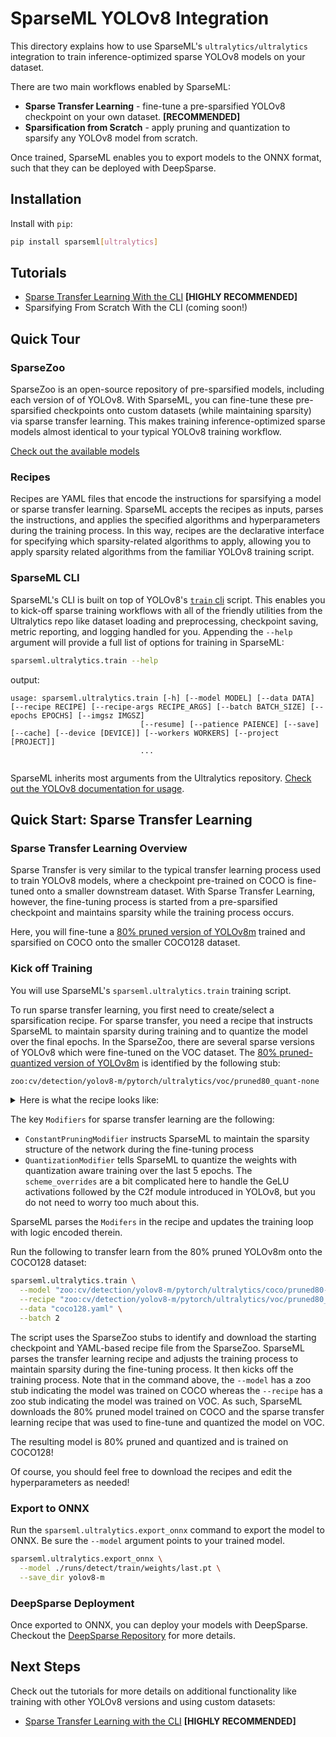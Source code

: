 <!--
Copyright (c) 2021 - present / Neuralmagic, Inc. All Rights Reserved.

Licensed under the Apache License, Version 2.0 (the "License");
you may not use this file except in compliance with the License.
You may obtain a copy of the License at

   http://www.apache.org/licenses/LICENSE-2.0

Unless required by applicable law or agreed to in writing,
software distributed under the License is distributed on an "AS IS" BASIS,
WITHOUT WARRANTIES OR CONDITIONS OF ANY KIND, either express or implied.
See the License for the specific language governing permissions and
limitations under the License.
-->

# **SparseML YOLOv8 Integration**

This directory explains how to use SparseML's `ultralytics/ultralytics` integration to train inference-optimized sparse YOLOv8 models on your dataset.

There are two main workflows enabled by SparseML:
- **Sparse Transfer Learning** - fine-tune a pre-sparsified YOLOv8 checkpoint on your own dataset. **[RECOMMENDED]**
- **Sparsification from Scratch** - apply pruning and quantization to sparsify any YOLOv8 model from scratch.

Once trained, SparseML enables you to export models to the ONNX format, such that they can be deployed with DeepSparse.

## **Installation**

Install with `pip`:

```bash
pip install sparseml[ultralytics]
```

## **Tutorials**

- [Sparse Transfer Learning With the CLI](tutorials/sparse-transfer-learning.md) **[HIGHLY RECOMMENDED]**
- Sparsifying From Scratch With the CLI (coming soon!)

## **Quick Tour**

### **SparseZoo**

SparseZoo is an open-source repository of pre-sparsified models, including each version of of YOLOv8. With SparseML, you can fine-tune these pre-sparsified checkpoints onto custom datasets (while maintaining sparsity) via sparse transfer learning. This makes training inference-optimized sparse models almost identical to your typical YOLOv8 training workflow.

[Check out the available models](https://sparsezoo.neuralmagic.com/?useCase=detection&architectures=yolov8)

### **Recipes**

Recipes are YAML files that encode the instructions for sparsifying a model or sparse transfer learning. SparseML accepts the recipes as inputs, parses the instructions, and applies the specified algorithms and hyperparameters during the training process. In this way, recipes are the declarative interface for specifying which sparsity-related algorithms to apply, allowing you to apply sparsity related algorithms from the familiar YOLOv8 training script.

### **SparseML CLI**

SparseML's CLI is built on top of YOLOv8's [`train` cli](https://docs.ultralytics.com/usage/cli/) script. This enables you to kick-off sparse training workflows with all of the friendly utilities from the Ultralytics repo like dataset loading and preprocessing, checkpoint saving, metric reporting, and logging handled for you. Appending the `--help` argument will provide a full list of options for training in SparseML:

```bash
sparseml.ultralytics.train --help
```

output:
```
usage: sparseml.ultralytics.train [-h] [--model MODEL] [--data DATA] [--recipe RECIPE] [--recipe-args RECIPE_ARGS] [--batch BATCH_SIZE] [--epochs EPOCHS] [--imgsz IMGSZ]
                             [--resume] [--patience PAIENCE] [--save] [--cache] [--device [DEVICE]] [--workers WORKERS] [--project [PROJECT]]
                             ...
                            
```

SparseML inherits most arguments from the Ultralytics repository. [Check out the YOLOv8 documentation for usage](https://docs.ultralytics.com/usage/cli/).

## **Quick Start: Sparse Transfer Learning**

### **Sparse Transfer Learning Overview**

Sparse Transfer is very similar to the typical transfer learning process used to train YOLOv8 models, where  a checkpoint pre-trained on COCO is fine-tuned onto a smaller downstream dataset. With Sparse Transfer Learning, however, the fine-tuning process is started from a pre-sparsified checkpoint and maintains sparsity while the training process occurs.

Here, you will fine-tune a [80% pruned version of YOLOv8m](zoo:cv/detection/yolov8-m/pytorch/ultralytics/coco/pruned80-none) trained and sparsified on COCO onto the smaller COCO128 dataset.

### **Kick off Training**

You will use SparseML's `sparseml.ultralytics.train` training script.

To run sparse transfer learning, you first need to create/select a sparsification recipe. For sparse transfer, you need a recipe that instructs SparseML to maintain sparsity during training and to quantize the model over the final epochs. In the SparseZoo, there are several sparse versions of YOLOv8 which were fine-tuned on the VOC dataset. The [80% pruned-quantized version of YOLOv8m](https://sparsezoo.neuralmagic.com/models/yolov8-m-voc_coco-pruned80_quantized) is identified by the following stub:

```bash
zoo:cv/detection/yolov8-m/pytorch/ultralytics/voc/pruned80_quant-none
```

<details>
<summary>Here is what the recipe looks like:</summary>

```yaml
version: 1.1.0

# General variables
num_epochs: 56
init_lr: 1.e-6
final_lr: 1.e-8

# Quantization variables
qat_start_epoch: 50
observer_freeze_epoch: 51
bn_freeze_epoch: 51

training_modifiers:
  - !EpochRangeModifier
    start_epoch: 0
    end_epoch: eval(num_epochs)

  - !LearningRateFunctionModifier
    start_epoch: eval(qat_start_epoch)
    end_epoch: eval(num_epochs)
    lr_func: cosine
    init_lr: eval(init_lr)
    final_lr: eval(final_lr)
 
pruning_modifiers:
  - !ConstantPruningModifier
    start_epoch: 0
    params: ["re:^((?!dfl).)*$"] 

quantization_modifiers:
  - !QuantizationModifier
    start_epoch: eval(qat_start_epoch)
    disable_quantization_observer_epoch: eval(observer_freeze_epoch)
    freeze_bn_stats_epoch: eval(bn_freeze_epoch)
    ignore: ['Upsample', 'Concat', 'model.22.dfl.conv']
    scheme_overrides:
      model.2.cv1.act:
        output_activations:
          num_bits: 8
          symmetric: False
      model.2.m.0.cv1.conv:
        input_activations: null
      model.2.m.0.add_input_0:
        input_activations: null
      model.4.cv1.act:
        output_activations:
          num_bits: 8
          symmetric: False
      model.4.m.0.cv1.conv:
        input_activations: null
      model.4.m.0.add_input_0:
        input_activations: null
      model.4.cv2.act:
        output_activations:
          num_bits: 8
          symmetric: False
      model.5.conv:
        input_activations: null
      model.6.cv1.act:
        output_activations:
          num_bits: 8
          symmetric: False
      model.6.m.0.cv1.conv:
        input_activations: null
      model.6.m.0.add_input_0:
        input_activations: null
      model.6.cv2.act:
        output_activations:
          num_bits: 8
          symmetric: False
      model.7.conv:
        input_activations: null
        output_activations:
          num_bits: 8
          symmetric: False
      model.8.cv1.act:
        output_activations:
          num_bits: 8
          symmetric: False
      model.8.m.0.cv1.conv:
        input_activations: null
      model.8.m.0.add_input_0:
        input_activations: null
      model.8.cv2.act:
        output_activations:
          num_bits: 8
          symmetric: False
      model.9.cv1.act:
        output_activations:
          num_bits: 8
          symmetric: False
      model.9.cv2.act:
        output_activations:
          num_bits: 8
          symmetric: False
      model.12.cv1.act:
        output_activations:
          num_bits: 8
          symmetric: False
      model.12.m.0.cv1.conv:
        input_activations: null
      model.12.m.0.cv2.act:
        output_activations:
          num_bits: 8
          symmetric: False
      model.12.m.1.cv1.conv:
        input_activations: null
      model.12.m.1.cv2.act:
        output_activations:
          num_bits: 8
          symmetric: False
      model.12.cv2.act:
        output_activations:
          num_bits: 8
          symmetric: False
      model.15.cv1.act:
        output_activations:
          num_bits: 8
          symmetric: False
      model.15.m.0.cv1.conv:
        input_activations: null
      model.15.m.0.cv2.act:
        output_activations:
          num_bits: 8
          symmetric: False
      model.15.cv2.act:
        output_activations:
          num_bits: 8
          symmetric: False
      model.15.m.1.cv1.conv:
        input_activations: null
      model.15.m.1.cv2.act:
        output_activations:
          num_bits: 8
          symmetric: False
      model.16.conv:
        input_activations: null
      model.16.act:
        output_activations:
          num_bits: 8
          symmetric: False
      model.18.cv1.act:
        output_activations:
          num_bits: 8
          symmetric: false
      model.18.m.0.cv1.conv:
        input_activations: null
      model.18.m.0.cv2.act:
        output_activations:
          num_bits: 8
          symmetric: False
      model.18.m.1.cv1.conv:
        input_activations: null
      model.18.m.1.cv2.act:
        output_activations:
          num_bits: 8
          symmetric: False
      model.19.act:
        output_activations:
          num_bits: 8
          symmetric: False
      model.21.cv1.act:
        output_activations:
          num_bits: 8
          symmetric: false
      model.21.m.0.cv1.conv:
        input_activations: null
      model.21.m.0.cv2.act:
        output_activations:
          num_bits: 8
          symmetric: False
      model.21.m.1.cv1.conv:
        input_activations: null
      model.21.m.1.cv2.act:
        output_activations:
          num_bits: 8
          symmetric: False
      model.22.cv2.0.0.conv:
        input_activations: null
      model.22.cv3.0.0.conv:
        input_activations: null
```
</details>
   
The key `Modifiers` for sparse transfer learning are the following:
- `ConstantPruningModifier` instructs SparseML to maintain the sparsity structure of the network during the fine-tuning process
- `QuantizationModifier` tells SparseML to quantize the weights with quantization aware training over the last 5 epochs. The `scheme_overrides` are a bit complicated here to handle the GeLU activations followed by the C2f module introduced in YOLOv8, but you do not need to worry too much about this.

SparseML parses the `Modifers` in the recipe and updates the training loop with logic encoded therein.

Run the following to transfer learn from the 80% pruned YOLOv8m onto the COCO128 dataset:
```bash
sparseml.ultralytics.train \
  --model "zoo:cv/detection/yolov8-m/pytorch/ultralytics/coco/pruned80-none" \
  --recipe "zoo:cv/detection/yolov8-m/pytorch/ultralytics/voc/pruned80_quant-none" \
  --data "coco128.yaml" \
  --batch 2
```

The script uses the SparseZoo stubs to identify and download the starting checkpoint and YAML-based recipe file from the SparseZoo. SparseML parses the transfer learning recipe and adjusts the training process to maintain sparsity during the fine-tuning process. It then kicks off the training process. Note that in the command above, the `--model` has a zoo stub indicating the model was trained on COCO whereas the `--recipe` has a zoo stub indicating the model was trained on VOC. As such, SparseML downloads the 80% pruned model trained on COCO and the sparse transfer learning recipe that was used to fine-tune and quantized the model on VOC.

The resulting model is 80% pruned and quantized and is trained on COCO128!

Of course, you should feel free to download the recipes and edit the hyperparameters as needed!

### **Export to ONNX**

Run the `sparseml.ultralytics.export_onnx` command to export the model to ONNX. Be sure the `--model` argument points to your trained model.

```bash
sparseml.ultralytics.export_onnx \
  --model ./runs/detect/train/weights/last.pt \
  --save_dir yolov8-m
```

### **DeepSparse Deployment**

Once exported to ONNX, you can deploy your models with DeepSparse. Checkout the [DeepSparse Repository](https://github.com/neuralmagic/deepsparse) for more details.

## **Next Steps**

Check out the tutorials for more details on additional functionality like training with other YOLOv8 versions and using custom datasets:

- [Sparse Transfer Learning with the CLI](tutorials/sparse-transfer-learning.md) **[HIGHLY RECOMMENDED]**
